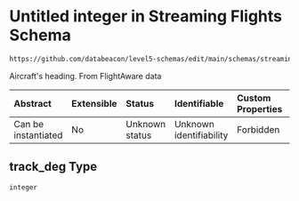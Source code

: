 # Untitled integer in Streaming Flights Schema

```txt
https://github.com/databeacon/level5-schemas/edit/main/schemas/streamingFlights.schema.json#/properties/track_deg
```

Aircraft's heading. From FlightAware data

| Abstract            | Extensible | Status         | Identifiable            | Custom Properties | Additional Properties | Access Restrictions | Defined In                                                                                      |
| :------------------ | :--------- | :------------- | :---------------------- | :---------------- | :-------------------- | :------------------ | :---------------------------------------------------------------------------------------------- |
| Can be instantiated | No         | Unknown status | Unknown identifiability | Forbidden         | Allowed               | none                | [streamingFlights.schema.json\*](../../out/streamingFlights.schema.json "open original schema") |

## track\_deg Type

`integer`
